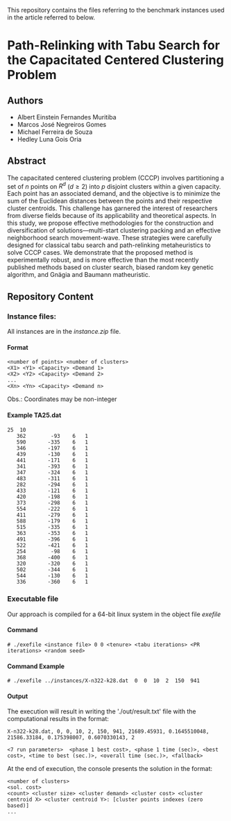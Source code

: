 This repository contains the files referring to the benchmark instances used in the article referred to below.

# Path-Relinking with Tabu Search for the Capacitated Centered Clustering Problem

## Authors

* Albert Einstein Fernandes Muritiba
* Marcos José Negreiros Gomes
* Michael Ferreira de Souza
* Hedley Luna Gois Oria 
 
## Abstract 

The capacitated centered clustering problem (CCCP) involves partitioning a set of $n$ points on $R^d$ ($d\ge2$) into $p$ disjoint clusters within a given capacity. Each point has an associated demand, and the objective is to minimize the sum of the Euclidean distances between the points and their respective cluster centroids. This challenge has garnered the interest of researchers from diverse fields because of its applicability and theoretical aspects. In this study, we propose effective methodologies for the construction and diversification of solutions—multi-start clustering packing and an effective neighborhood search movement-wave. These strategies were carefully designed for classical tabu search and path-relinking metaheuristics to solve CCCP cases. We demonstrate that the proposed method is experimentally robust, and is more effective than the most recently published methods based on cluster search, biased random key genetic algorithm, and Gnägia and Baumann matheuristic.

## Repository Content

### Instance files:

All instances are in the *instance.zip* file.

#### Format 

```
<number of points> <number of clusters>
<X1> <Y1> <Capacity> <Demand 1>
<X2> <Y2> <Capacity> <Demand 2>
...
<Xn> <Yn> <Capacity> <Demand n>

```
Obs.: Coordinates may be non-integer

#### Example TA25.dat


    25  10
       362        -93    6   1
       590       -335    6   1
       346       -197    6   1
       439       -130    6   1
       441       -171    6   1
       341       -393    6   1
       347       -324    6   1
       483       -311    6   1
       282       -294    6   1
       433       -121    6   1
       420       -198    6   1
       373       -298    6   1
       554       -222    6   1
       411       -279    6   1
       588       -179    6   1
       515       -335    6   1
       363       -353    6   1
       491       -396    6   1
       522       -421    6   1
       254        -98    6   1
       368       -400    6   1
       320       -320    6   1
       502       -344    6   1
       544       -130    6   1
       336       -360    6   1

 
### Executable file

Our approach is compiled for a 64-bit linux system in the object file *exefile*

#### Command

```
# ./exefile <instance file> 0 0 <tenure> <tabu iterations> <PR iterations> <random seed>

```

#### Command Example

```
# ./exefile ../instances/X-n322-k28.dat  0  0  10  2  150  941

```

#### Output

The execution will result in writing the './out/result.txt' file with the computational results in the format:

```
X-n322-k28.dat, 0, 0, 10, 2, 150, 941, 21689.45931, 0.1645510048, 21586.33184, 0.175398007, 0.6070330143, 2
```

```
<7 run parameters>  <phase 1 best cost>, <phase 1 time (sec)>, <best cost>, <time to best (sec.)>, <overall time (sec.)>, <fallback>
```

At the end of execution, the console presents the solution in the format:

```
<number of clusters>
<sol. cost>
<count> <cluster size> <cluster demand> <cluster cost> <cluster centroid X> <cluster centroid Y>: [cluster points indexes (zero based)]
...

```

